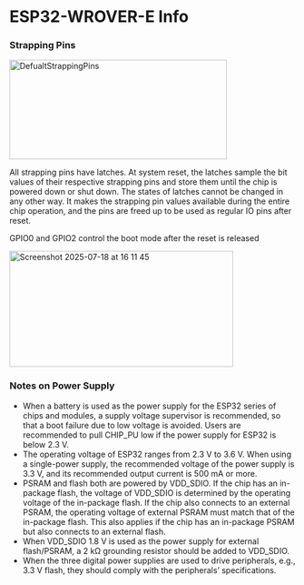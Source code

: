 # ESP32-WROVER-E Info

### Strapping Pins
<img width="383" height="175" alt="DefualtStrappingPins" src="https://github.com/user-attachments/assets/c776c2bf-279a-46ea-8877-99aa5f066faa" />

All strapping pins have latches. At system reset, the latches sample the bit values of their respective strapping pins and store them until the chip is powered down or shut down. The states of latches cannot be changed in any other way. It makes the strapping pin values available during the entire chip operation, and the pins are freed up to be used as regular IO pins after reset.

GPIO0 and GPIO2 control the boot mode after the reset is released

<img width="394" height="204" alt="Screenshot 2025-07-18 at 16 11 45" src="https://github.com/user-attachments/assets/dc18030c-ebb9-4ffc-bb81-f2b76ff5eb9e" />

### Notes on Power Supply
* When a battery is used as the power supply for the ESP32 series of chips and modules, a supply voltage supervisor is recommended, so that a boot failure due to low voltage is avoided. Users are recommended to pull CHIP_PU low if the power supply for ESP32 is below 2.3 V.
* The operating voltage of ESP32 ranges from 2.3 V to 3.6 V. When using a single-power supply, the recommended voltage of the power supply is 3.3 V, and its recommended output current is 500 mA or more.
* PSRAM and flash both are powered by VDD_SDIO. If the chip has an in-package flash, the voltage of VDD_SDIO is determined by the operating voltage of the in-package flash. If the chip also connects to an external PSRAM, the operating voltage of external PSRAM must match that of the in-package flash. This also applies if the chip has an in-package PSRAM but also connects to an external flash.
* When VDD_SDIO 1.8 V is used as the power supply for external flash/PSRAM, a 2 kΩ grounding resistor should be added to VDD_SDIO.
* When the three digital power supplies are used to drive peripherals, e.g., 3.3 V flash, they should comply with the peripherals’ specifications.
